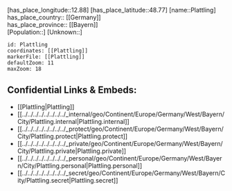 ﻿---
location: [48.77,12.88] 
mapzoom: [7,12] 
mapmarker: city 
type: City
tags:
- geo/City


SpocWebEntityId: 33403
isDeleted: false
confidential: public

---
[has_place_longitude::12.88] 
[has_place_latitude::48.77] 
[name::Plattling] 
has_place_country:: [[Germany]]  
has_place_province:: [[Bayern]]  
[Population::] 
[Unknown::] 


```leaflet
id: Plattling
coordinates: [[Plattling]] 
markerFile: [[Plattling]] 
defaultZoom: 11 
maxZoom: 18
```


## Confidential Links & Embeds: 
- [[Plattling|Plattling]]  
- [[../../../../../../../../_internal/geo/Continent/Europe/Germany/West/Bayern/City/Plattling.internal|Plattling.internal]] 
- [[../../../../../../../../_protect/geo/Continent/Europe/Germany/West/Bayern/City/Plattling.protect|Plattling.protect]] 
- [[../../../../../../../../_private/geo/Continent/Europe/Germany/West/Bayern/City/Plattling.private|Plattling.private]] 
- [[../../../../../../../../_personal/geo/Continent/Europe/Germany/West/Bayern/City/Plattling.personal|Plattling.personal]] 
- [[../../../../../../../../_secret/geo/Continent/Europe/Germany/West/Bayern/City/Plattling.secret|Plattling.secret]] 
